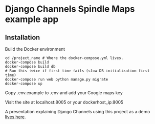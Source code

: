 # Django Channels Spindle Maps example app

## Installation

Build the Docker environment
```
cd /project_name # Where the docker-compose.yml lives.
docker-compose build
docker-compose build db
# Run this twice if first time fails (slow DB initialization first time)
docker-compose run web python manage.py migrate
docker-compose up
```

Copy .env.example to .env and add your Google maps key

Visit the site at localhost:8005 or your dockerhost_ip:8005

A presentation explaining Django Channels using this project as a demo
[lives here](http://bobvoorneveld.github.io/spindlechannels/#/).
